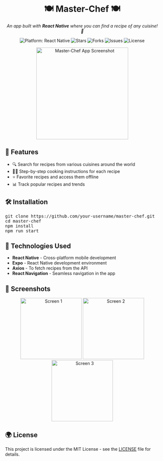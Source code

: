 <h1 align="center">🍽️ Master-Chef 🍽️</h1>
<p align="center">
  <i>An app built with <b>React Native</b> where you can find a recipe of any cuisine! 🥘</i>
</p>

<p align="center">
  <img src="https://img.shields.io/badge/platform-React%20Native-blue.svg" alt="Platform: React Native" />
  <img src="https://img.shields.io/github/stars/ManmohanBoyina/master-chef" alt="Stars" />
  <img src="https://img.shields.io/github/forks/ManmohanBoyina/master-chef" alt="Forks" />
  <img src="https://img.shields.io/github/issues/ManmohanBoyina/master-chef" alt="Issues" />
  <img src="https://img.shields.io/github/license/ManmohanBoyina/master-chef" alt="License" />
</p>

<p align="center">
  <img src="https://your-app-screenshot-url.com/screenshot.png" alt="Master-Chef App Screenshot" width="300" />
</p>

<h2>🚀 Features</h2>
<ul>
  <li>🔍 Search for recipes from various cuisines around the world</li>
  <li>👨‍🍳 Step-by-step cooking instructions for each recipe</li>
  <li>⭐ Favorite recipes and access them offline</li>
  <li>📊 Track popular recipes and trends</li>
</ul>

<h2>🛠️ Installation</h2>
<pre>
git clone https://github.com/your-username/master-chef.git
cd master-chef
npm install
npm run start
</pre>

<h2>📱 Technologies Used</h2>
<ul>
  <li><b>React Native</b> - Cross-platform mobile development</li>
  <li><b>Expo</b> - React Native development environment</li>
  <li><b>Axios</b> - To fetch recipes from the API</li>
  <li><b>React Navigation</b> - Seamless navigation in the app</li>
</ul>

<h2>📸 Screenshots</h2>
<p align="center">
  <img src="https://your-app-screenshot-url.com/screenshot1.png" alt="Screen 1" width="200" />
  <img src="https://your-app-screenshot-url.com/screenshot2.png" alt="Screen 2" width="200" />
  <img src="https://your-app-screenshot-url.com/screenshot3.png" alt="Screen 3" width="200" />
</p>

<h2>🌍 License</h2>
<p>
  This project is licensed under the MIT License - see the <a href="https://github.com/your-username/master-chef/blob/main/LICENSE">LICENSE</a> file for details.
</p>
